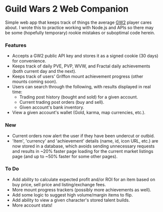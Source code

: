 # Guild Wars 2 Web Companion
Simple web app that keeps track of things the average [GW2](https://www.guildwars2.com) player cares about. I wrote this to practice working with Node.js and APIs so there may be some (hopefully temporary) rookie mistakes or suboptimal code herein.
### Features
* Accepts a GW2 public API key and stores it as a signed cookie (30 days) for convenience.
* Keeps track of daily PVE, PVP, WVW, and Fractal daily achievements (both current day and the next).
* Keeps track of users' Griffon mount achievement progress (other mounts coming soon).
* Users can search through the following, with results displayed in real time:
  * Trading post history (bought and sold) for a given account.
  * Current trading post orders (buy and sell).
  * Given account's bank inventory.
* View a given account's wallet (Gold, karma, map currencies, etc.).

### New
* Current orders now alert the user if they have been undercut or outbid.
* 'Item', 'currency' and 'achievement' details (name, id, icon URL, etc.) are now stored in a database, which avoids sending unnecessary requests and results in ~20% faster page loading for the current market listings page (and up to ~50% faster for some other pages).

### To Do
* Add ability to calculate expected profit and/or ROI for an item based on buy price, sell price and listing/exchange fees.
* More mount progress trackers (possibly more achievements as well).
* Add some logic to suggest high volume/margin items to flip.
* Add ability to view a given character's stored talent builds.
* More account stats!
